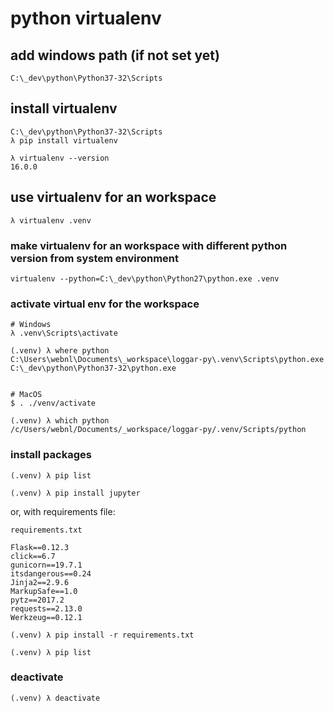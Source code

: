 # python virtualenv

## add windows path (if not set yet)

```
C:\_dev\python\Python37-32\Scripts
```

## install virtualenv

```
C:\_dev\python\Python37-32\Scripts
λ pip install virtualenv
```

```
λ virtualenv --version
16.0.0
```

## use virtualenv for an workspace

```
λ virtualenv .venv
```

### make virtualenv for an workspace with different python version from system environment

```
virtualenv --python=C:\_dev\python\Python27\python.exe .venv
```

### activate virtual env for the workspace

```
# Windows
λ .venv\Scripts\activate

(.venv) λ where python
C:\Users\webnl\Documents\_workspace\loggar-py\.venv\Scripts\python.exe
C:\_dev\python\Python37-32\python.exe


# MacOS
$ . ./venv/activate

(.venv) λ which python
/c/Users/webnl/Documents/_workspace/loggar-py/.venv/Scripts/python
```

### install packages

```
(.venv) λ pip list

(.venv) λ pip install jupyter
```

or, with requirements file:

`requirements.txt`

```
Flask==0.12.3
click==6.7
gunicorn==19.7.1
itsdangerous==0.24
Jinja2==2.9.6
MarkupSafe==1.0
pytz==2017.2
requests==2.13.0
Werkzeug==0.12.1
```

```
(.venv) λ pip install -r requirements.txt

(.venv) λ pip list
```

### deactivate

```
(.venv) λ deactivate
```
